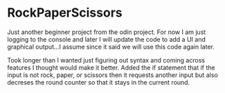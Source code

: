 # RockPaperScissors
Just another beginner project from the odin project.
For now I am just logging to the console and later I will update the code to add a UI and graphical output...I assume since it said we will use this code again later.

Took longer than I wanted just figuring out syntax and coming across features I thought would make it better.  Added the if statement that if the input is not rock, paper, or scissors then it requests another input but also decreses the round counter so that it stays in the current round.
